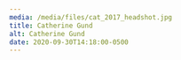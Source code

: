 ```yaml
---
media: /media/files/cat_2017_headshot.jpg
title: Catherine Gund
alt: Catherine Gund
date: 2020-09-30T14:18:00-0500
---
```

